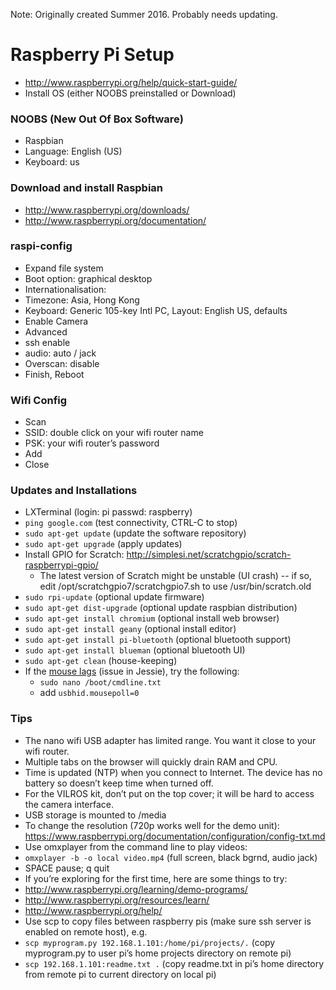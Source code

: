 Note: Originally created Summer 2016. Probably needs updating.

# Raspberry Pi Setup

* http://www.raspberrypi.org/help/quick-start-guide/
* Install OS (either NOOBS preinstalled or Download)

### NOOBS (New Out Of Box Software)
* Raspbian
* Language: English (US)
* Keyboard: us

### Download and install Raspbian
* http://www.raspberrypi.org/downloads/
* http://www.raspberrypi.org/documentation/

### raspi-config
* Expand file system
* Boot option: graphical desktop
* Internationalisation: 
 * Timezone: Asia, Hong Kong
 * Keyboard: Generic 105-key Intl PC, Layout: English US, defaults
* Enable Camera
* Advanced
 * ssh enable
 * audio: auto / jack
* Overscan: disable
* Finish, Reboot

### Wifi Config
* Scan
* SSID: double click on your wifi router name
* PSK: your wifi router’s password
* Add
* Close

### Updates and Installations
* LXTerminal (login: pi   passwd: raspberry)
 * `ping google.com` (test connectivity, CTRL-C to stop)
 * `sudo apt-get update` (update the software repository)
 * `sudo apt-get upgrade` (apply updates)
 * Install GPIO for Scratch: http://simplesi.net/scratchgpio/scratch-raspberrypi-gpio/
   * The latest version of Scratch might be unstable (UI crash) -- if so, edit /opt/scratchgpio7/scratchgpio7.sh to use /usr/bin/scratch.old
 * `sudo rpi-update` (optional update firmware)
 * `sudo apt-get dist-upgrade` (optional update raspbian distribution)
 * `sudo apt-get install chromium` (optional install web browser)
 * `sudo apt-get install geany` (optional install editor)
 * `sudo apt-get install pi-bluetooth` (optional bluetooth support)
 * `sudo apt-get install blueman` (optional bluetooth UI)
 * `sudo apt-get clean` (house-keeping)
 * If the [mouse lags](https://www.raspberrypi.org/forums/viewtopic.php?f=28&t=84999) (issue in Jessie), try the following:
    * `sudo nano /boot/cmdline.txt`
    * add `usbhid.mousepoll=0`

### Tips

* The nano wifi USB adapter has limited range. You want it close to your wifi router.
* Multiple tabs on the browser will quickly drain RAM and CPU.
* Time is updated (NTP) when you connect to Internet. The device has no battery so doesn’t keep time when turned off.
* For the VILROS kit, don’t put on the top cover; it will be hard to access the camera interface.
* USB storage is mounted to /media
* To change the resolution (720p works well for the demo unit): https://www.raspberrypi.org/documentation/configuration/config-txt.md
* Use omxplayer from the command line to play videos:
 * `omxplayer -b -o local video.mp4` (full screen, black bgrnd, audio jack)
 * SPACE pause; q quit
* If you’re exploring for the first time, here are some things to try:
 * http://www.raspberrypi.org/learning/demo-programs/
 * http://www.raspberrypi.org/resources/learn/
 * http://www.raspberrypi.org/help/
* Use scp to copy files between raspberry pis (make sure ssh server is enabled on remote host), e.g.
 * `scp myprogram.py 192.168.1.101:/home/pi/projects/.` (copy myprogram.py to user pi’s home projects directory on remote pi)
 * `scp 192.168.1.101:readme.txt .` (copy readme.txt in pi’s home directory from remote pi to current directory on local pi)

 
